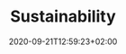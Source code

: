 ---
title: "Sustainability"
draft: false
date: 2020-09-21T12:59:23+02:00
translationKey: "sustainability"
---
